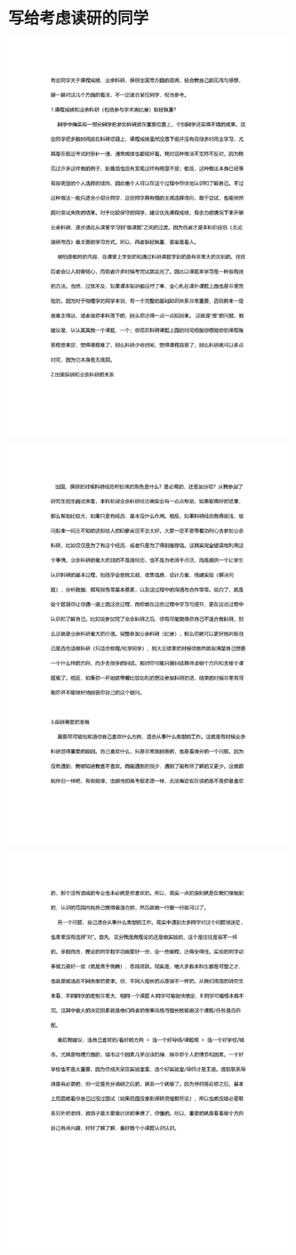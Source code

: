 # 写给考虑读研的同学

![page_1](%E5%86%99%E7%BB%99%E8%80%83%E8%99%91%E8%AF%BB%E7%A0%94%E7%9A%84%E5%90%8C%E5%AD%A6.assets/page_1.jpg)

![page_2](%E5%86%99%E7%BB%99%E8%80%83%E8%99%91%E8%AF%BB%E7%A0%94%E7%9A%84%E5%90%8C%E5%AD%A6.assets/page_2-1613705864460.jpg)

![page_3](%E5%86%99%E7%BB%99%E8%80%83%E8%99%91%E8%AF%BB%E7%A0%94%E7%9A%84%E5%90%8C%E5%AD%A6.assets/page_3.jpg)